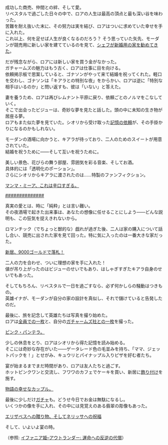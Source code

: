 <!-- title: ロア・パンドラ -->
<!-- status: インブレッド -->

成功した商売、仲間との絆、そして愛。  
リベスタルで過ごした日々の中で、ロアの人生は最高の頂点と最も深い谷を味わった。  
苦難を耐え抜いた末に、その努力は実を結び、ロアはついに求めていた幸せを手に入れた。  
これ以上、何を足せば人生が良くなるのだろう？ そう思っていた矢先、モーダンが競売用に新しい家を建てているのを見て、[シェフが新婚用の家を勧めてきた](https://youtu.be/neUwPDy7cbk?t=596)。

だが残念ながら、ロアには新しい家を買う金がなかった。  
ガチャームズの魅力はもう古く、ロアは仕事に目を向ける。  
依頼掲示板で思案していると、ゴナソンがやって来て結婚を祝ってくれた。軽口を交わし、ゴナソンは「キアラとの特別な夜」をからかい、ロアは逆に「特別な相手はいるのか」と問い返すも、彼は「いない」と答えた。

妻を養うため、ロアは再びレムナント平原に戻り、依頼ごとのノルマをこなしていく。  
そこで出会ったビジューは、奇妙な夢を見たと話した。頭の中に未知の生き物が居座る夢。  
ロアもまた似た夢を見ていた。シオリから受け取った[記憶の依頼](https://youtu.be/neUwPDy7cbk?t=1027)が、その手掛かりになるのかもしれない。

モーダンの酒場に向かうと、キアラが待っており、二人のためのスイートが用意されていた。  
結婚を祝うために――そして互いを祝うために。

美しい景色、花びらの舞う部屋、雰囲気を彩る音楽、そしてお酒。  
具体的には「透明化のポーション」。  
さらにシオリからキアラに渡されたのは……特製のファンフィクション。

[マンマ・ミーア、これは辛口すぎる。](#embed:https://youtu.be/neUwPDy7cbk?t=2460)

[##############](#embed:https://youtu.be/neUwPDy7cbk?t=2627)

真実の愛とは、時に「純粋」とは言い難い。  
その夜酒場で起きた出来事は、あなたの想像に任せることにしよう――どんな説明も、この狂気を捉えきれないから。

ロマンチック（でちょっと獣的な）戯れが過ぎた後、二人は家の購入について話し合い、競売に出された家を見て回った。特に気に入ったのは一番大きな家だった。

[新居、9000ゴールドで落札！](#embed:https://youtu.be/neUwPDy7cbk?t=4306)

二人の力を合わせ、ついに理想の家を手に入れた！  
値が吊り上がったのはビジューのせいでもあり、はしゃぎすぎたキアラ自身のせいでもあった。

そしてもちろん、リベスタルで一日を過ごすなら、必ず何かしらの騒動はつきもの。  
英雄イナが、モーダンが自分の家の設計を真似し、それで儲けていると告発したのだ。

最後に、旅を記念して英雄たちは写真を撮り始めた。  
ロアは[全員での一枚](https://youtu.be/neUwPDy7cbk?t=4843)と、自分の[ガチャームズ社との一枚](https://youtu.be/neUwPDy7cbk?t=5136)を撮った。

[ピンク・パンテラ。](#embed:https://youtu.be/neUwPDy7cbk?t=5271)

少しの休息をとり、ロアはシオリから得た記憶を読み始める。  
そこには奇妙な存在がいた――ゲータレード色の毛並みを持ち、「ママ、ジェットパックを！」とせがみ、キュウリとパイナップル入りピザを好む者たち。

宴が始まるまでまだ時間があり、ロアは友人たちと過ごす。  
ホットピンクワンと交流し、フワワのカフェでケーキを買い、新居に[飾り付け](https://youtu.be/neUwPDy7cbk?t=5725)を施す。

[物語の幸せなカップル。](#embed:https://youtu.be/neUwPDy7cbk?t=5924)

最後に少しだけ[ガチャ](https://youtu.be/neUwPDy7cbk?t=6977)も。どうせ今日でお金は無駄になるし。  
いくつかの像を手に入れ、その中には見覚えのある翡翠の彫像もあった。

[エリザベスへの贈り物、そしてネリッサへの祝福](#embed:https://youtu.be/neUwPDy7cbk?t=7124)

そして、いよいよ宴の時。

（参照: [イファニア姫–アウトランダー: 運命への反逆の代償](#edge:iphania-outlander)）
